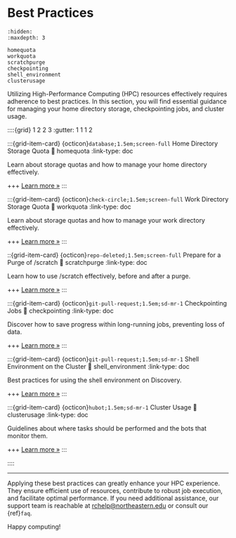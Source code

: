 # Best Practices

```{toctree}
:hidden:
:maxdepth: 3

homequota
workquota
scratchpurge
checkpointing
shell_environment
clusterusage
```

Utilizing High-Performance Computing (HPC) resources effectively requires adherence to best practices. In this section, you will find essential guidance for managing your home directory storage, checkpointing jobs, and cluster usage.

::::{grid} 1 2 2 3
:gutter: 1 1 1 2

:::{grid-item-card} {octicon}`database;1.5em;screen-full` Home Directory Storage Quota
:link: homequota
:link-type: doc

Learn about storage quotas and how to manage your home directory effectively.

+++
[Learn more »](homequota)
:::

:::{grid-item-card} {octicon}`check-circle;1.5em;screen-full` Work Directory Storage Quota
:link: workquota
:link-type: doc

Learn about storage quotas and how to manage your work directory effectively.

+++
[Learn more »](workquota)
:::

::{grid-item-card} {octicon}`repo-deleted;1.5em;screen-full` Prepare for a Purge of /scratch
:link: scratchpurge
:link-type: doc

Learn how to use /scratch effectively, before and after a purge.

+++
[Learn more »](scratchpurge)
:::

:::{grid-item-card} {octicon}`git-pull-request;1.5em;sd-mr-1` Checkpointing Jobs
:link: checkpointing
:link-type: doc

Discover how to save progress within long-running jobs, preventing loss of data.

+++
[Learn more »](checkpointing)
:::

:::{grid-item-card} {octicon}`git-pull-request;1.5em;sd-mr-1` Shell Environment on the Cluster
:link: shell_environment
:link-type: doc

Best practices for using the shell environment on Discovery.

+++
[Learn more »](shell_environment)
:::

:::{grid-item-card} {octicon}`hubot;1.5em;sd-mr-1` Cluster Usage
:link: clusterusage
:link-type: doc

Guidelines about where tasks should be performed and the bots that monitor them.

+++
[Learn more »](clusterusage)
:::

::::

---

Applying these best practices can greatly enhance your HPC experience. They ensure efficient use of resources, contribute to robust job execution, and facilitate optimal performance. If you need additional assistance, our support team is reachable at <rchelp@northeastern.edu> or consult our {ref}`faq`.

Happy computing!
